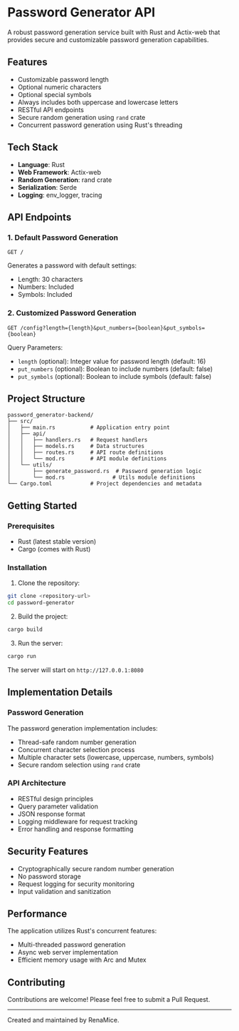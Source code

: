 # Password Generator API

A robust password generation service built with Rust and Actix-web that provides secure and customizable password generation capabilities.

## Features

- Customizable password length
- Optional numeric characters
- Optional special symbols
- Always includes both uppercase and lowercase letters
- RESTful API endpoints
- Secure random generation using `rand` crate
- Concurrent password generation using Rust's threading

## Tech Stack

- **Language**: Rust
- **Web Framework**: Actix-web
- **Random Generation**: rand crate
- **Serialization**: Serde
- **Logging**: env_logger, tracing

## API Endpoints

### 1. Default Password Generation

```
GET /
```

Generates a password with default settings:

- Length: 30 characters
- Numbers: Included
- Symbols: Included

### 2. Customized Password Generation

```
GET /config?length={length}&put_numbers={boolean}&put_symbols={boolean}
```

Query Parameters:

- `length` (optional): Integer value for password length (default: 16)
- `put_numbers` (optional): Boolean to include numbers (default: false)
- `put_symbols` (optional): Boolean to include symbols (default: false)

## Project Structure

```
password_generator-backend/
├── src/
│   ├── main.rs           # Application entry point
│   ├── api/
│   │   ├── handlers.rs   # Request handlers
│   │   ├── models.rs     # Data structures
│   │   ├── routes.rs     # API route definitions
│   │   └── mod.rs        # API module definitions
│   └── utils/
│       ├── generate_password.rs  # Password generation logic
│       └── mod.rs               # Utils module definitions
└── Cargo.toml            # Project dependencies and metadata
```

## Getting Started

### Prerequisites

- Rust (latest stable version)
- Cargo (comes with Rust)

### Installation

1. Clone the repository:

```bash
git clone <repository-url>
cd password-generator
```

2. Build the project:

```bash
cargo build
```

3. Run the server:

```bash
cargo run
```

The server will start on `http://127.0.0.1:8080`

## Implementation Details

### Password Generation

The password generation implementation includes:

- Thread-safe random number generation
- Concurrent character selection process
- Multiple character sets (lowercase, uppercase, numbers, symbols)
- Secure random selection using `rand` crate

### API Architecture

- RESTful design principles
- Query parameter validation
- JSON response format
- Logging middleware for request tracking
- Error handling and response formatting

## Security Features

- Cryptographically secure random number generation
- No password storage
- Request logging for security monitoring
- Input validation and sanitization

## Performance

The application utilizes Rust's concurrent features:

- Multi-threaded password generation
- Async web server implementation
- Efficient memory usage with Arc and Mutex

## Contributing

Contributions are welcome! Please feel free to submit a Pull Request.

---

Created and maintained by RenaMice.
